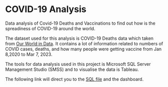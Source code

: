 # COVID-19 Analysis 

Data analysis of Covid-19 Deaths and Vaccinations to find out how is the spreadiness of COVID-19 around the world.

The dataset used for this analysis is COVID-19 Deaths data which taken from [Our World in Data](https://ourworldindata.org/covid-deathshttps://ourworldindata.org/covid-deaths). It contains a lot of information related to numbers of COVID cases, deaths, and how many people were getting vaccine from Jan 8,2020 to Mar 7, 2023.

The tools for data analysis used in this project is Microsoft SQL Server Management Studio (SMSS) and to visualise the data is Tableau.

The following link will direct you to the [SQL file](https://github.com/eunikehp/COVIDanalysis/blob/main/SQLQueryCovid.sql) and the dashboard.
